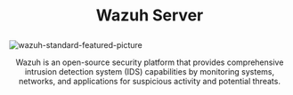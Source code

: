 <h1>
<p align="center">
  Wazuh Server
</p>
</h1>

![wazuh-standard-featured-picture](https://github.com/fayasmh07/Wazuh-Server/assets/97302873/ee9c97a3-b5dc-466d-bd3c-a026f7e50bea)

<p align="center">
Wazuh is an open-source security platform that provides comprehensive intrusion detection system (IDS) capabilities by monitoring systems, networks, and applications for suspicious activity and potential threats.
</p>


